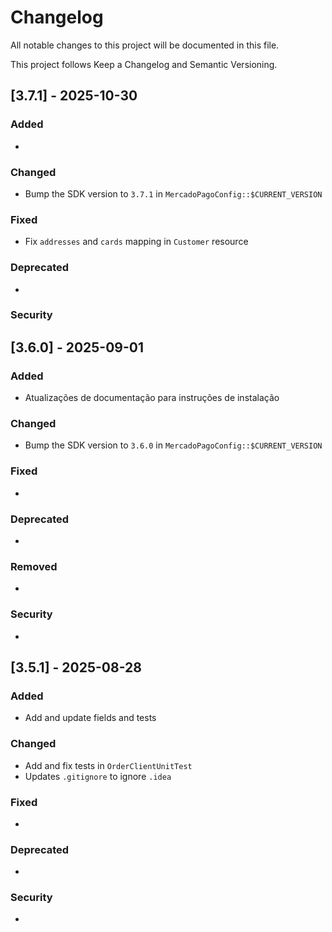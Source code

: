 # Changelog

All notable changes to this project will be documented in this file.

This project follows Keep a Changelog and Semantic Versioning.

## [3.7.1] - 2025-10-30

### Added

-

### Changed

- Bump the SDK version to `3.7.1` in `MercadoPagoConfig::$CURRENT_VERSION`

### Fixed

- Fix `addresses` and `cards` mapping in `Customer` resource

### Deprecated

-

### Security

## [3.6.0] - 2025-09-01

### Added

- Atualizações de documentação para instruções de instalação

### Changed

- Bump the SDK version to `3.6.0` in `MercadoPagoConfig::$CURRENT_VERSION`

### Fixed

-

### Deprecated

-

### Removed

-

### Security

-

## [3.5.1] - 2025-08-28

### Added

- Add and update fields and tests

### Changed

- Add and fix tests in `OrderClientUnitTest`
- Updates `.gitignore` to ignore `.idea`

### Fixed

-

### Deprecated

-

### Security

-

<!-- When releasing, duplicate the block below replacing X.Y.Z and date -->
<!-- Example: ## [3.6.0] - 2025-08-27 -->
